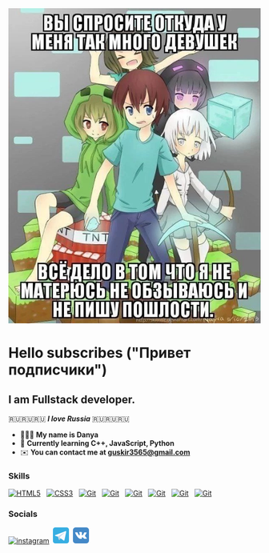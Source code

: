<img alt="Danon" src="img/IMG_8711.PNG"/>

Hello subscribes ("Привет подписчики")
========================================================================================================================================


I am Fullstack developer.
--------------------------
🇷🇺🇷🇺🇷🇺 <b><i>I love Russia</i></b> 🇷🇺🇷🇺🇷🇺
*   🧔🏻‍♂️  <b>My name is Danya</b>
*   🧠  <b>Currently learning C++, JavaScript, Python</b>
*   ✉️  <b>You can contact me at [guskir3565@gmail.com](mailto:guskir3565@gmail.com)</b>

### Skills


<a href="https://developer.mozilla.org/en-US/docs/Glossary/HTML5" target="_blank" rel="noreferrer"><img src="https://raw.githubusercontent.com/danielcranney/readme-generator/main/public/icons/skills/html5-colored.svg" width="36" height="36" alt="HTML5" /></a> &nbsp;
<a href="https://www.w3.org/TR/CSS/#css" target="_blank" rel="noreferrer"><img src="https://raw.githubusercontent.com/danielcranney/readme-generator/main/public/icons/skills/css3-colored.svg" width="36" height="36" alt="CSS3" /></a> &nbsp;
<a href="https://github.com/" target="_blank" rel="noreferrer"><img src="https://raw.githubusercontent.com/danielcranney/readme-generator/main/public/icons/skills/git-colored.svg" width="36" height="36" alt="Git" /></a> &nbsp;
<a href="https://www.python.org/" target="_blank" rel="noreferrer"><img src="https://raw.githubusercontent.com/danielcranney/readme-generator/main/public/icons/skills/python-colored.svg" width="36" height="36" alt="Git" /></a> &nbsp;
<a href="https://learn.javascript.ru/" target="_blank" rel="noreferrer"><img src="https://raw.githubusercontent.com/danielcranney/readme-generator/main/public/icons/skills/javascript-colored.svg" width="36" height="36" alt="Git" /></a> &nbsp;
<a href="https://stepik.org/course/363/syllabus" target="_blank" rel="noreferrer"><img src="https://raw.githubusercontent.com/danielcranney/readme-generator/main/public/icons/skills/cplusplus-colored.svg" width="36" height="36" alt="Git" /></a> &nbsp;
<a href="https://docs.djangoproject.com/en/5.0/" target="_blank" rel="noreferrer"><img src="https://raw.githubusercontent.com/danielcranney/readme-generator/main/public/icons/skills/django.svg" width="36" height="36" alt="Git" /></a> &nbsp;
<a href="https://fastapi.tiangolo.com/" target="_blank" rel="noreferrer"><img src="https://raw.githubusercontent.com/danielcranney/readme-generator/main/public/icons/skills/fastapi.svg" width="36" height="36" alt="Git" /></a> &nbsp;

</p>

<p align="left">
  
### Socials
<a href="https://www.instagram.com/danyxa_27/" target="_blank" rel="noreferrer"><img src="https://raw.githubusercontent.com/danielcranney/readme-generator/main/public/icons/socials/instagram.svg" width="32" height="32" alt="instagram" /></a>&nbsp;
<a href="@SdaNonX" target="_blank" rel="noreferrer"><img src="img/telegram_icon.svg" width="32" height="32" alt="telegram" /></a>&nbsp;
<a href="https://vk.com/peshkapythona" target="_blank" rel="noreferrer"><img src="img/vk_icon.svg" width="32" height="32" alt="vk" /></a>&nbsp;
</p>

